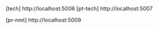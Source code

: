 [default]: http://localhost:5002
[pr-default]:http://localhost:5005

[tech] http://localhost:5006
[pt-tech] http://localhost:5007

[nmt]: http://localhost:5008
[pr-nmt]  http://localhost:5009

